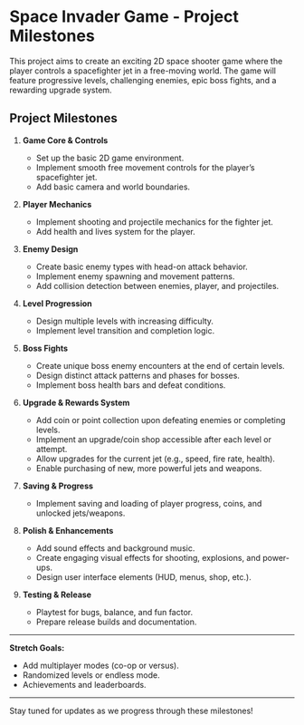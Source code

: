# Space Invader Game - Project Milestones

This project aims to create an exciting 2D space shooter game where the player controls a spacefighter jet in a free-moving world. The game will feature progressive levels, challenging enemies, epic boss fights, and a rewarding upgrade system.

## Project Milestones

1. **Game Core & Controls**
   - Set up the basic 2D game environment.
   - Implement smooth free movement controls for the player’s spacefighter jet.
   - Add basic camera and world boundaries.

2. **Player Mechanics**
   - Implement shooting and projectile mechanics for the fighter jet.
   - Add health and lives system for the player.

3. **Enemy Design**
   - Create basic enemy types with head-on attack behavior.
   - Implement enemy spawning and movement patterns.
   - Add collision detection between enemies, player, and projectiles.

4. **Level Progression**
   - Design multiple levels with increasing difficulty.
   - Implement level transition and completion logic.

5. **Boss Fights**
   - Create unique boss enemy encounters at the end of certain levels.
   - Design distinct attack patterns and phases for bosses.
   - Implement boss health bars and defeat conditions.

6. **Upgrade & Rewards System**
   - Add coin or point collection upon defeating enemies or completing levels.
   - Implement an upgrade/coin shop accessible after each level or attempt.
   - Allow upgrades for the current jet (e.g., speed, fire rate, health).
   - Enable purchasing of new, more powerful jets and weapons.

7. **Saving & Progress**
   - Implement saving and loading of player progress, coins, and unlocked jets/weapons.

8. **Polish & Enhancements**
   - Add sound effects and background music.
   - Create engaging visual effects for shooting, explosions, and power-ups.
   - Design user interface elements (HUD, menus, shop, etc.).

9. **Testing & Release**
   - Playtest for bugs, balance, and fun factor.
   - Prepare release builds and documentation.

---

**Stretch Goals:**
- Add multiplayer modes (co-op or versus).
- Randomized levels or endless mode.
- Achievements and leaderboards.

---

Stay tuned for updates as we progress through these milestones!